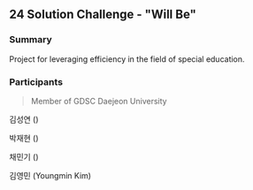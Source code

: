 ## 24 Solution Challenge - "Will Be"

### Summary

Project for leveraging efficiency in the field of special education.

### Participants

> Member of GDSC Daejeon University

김성연 ()

박재현 ()

채민기 ()

김영민 (Youngmin Kim)
